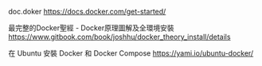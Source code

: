 doc.doker
https://docs.docker.com/get-started/

最完整的Docker聖經 - Docker原理圖解及全環境安裝
https://www.gitbook.com/book/joshhu/docker_theory_install/details

在 Ubuntu 安裝 Docker 和 Docker Compose
https://yami.io/ubuntu-docker/
